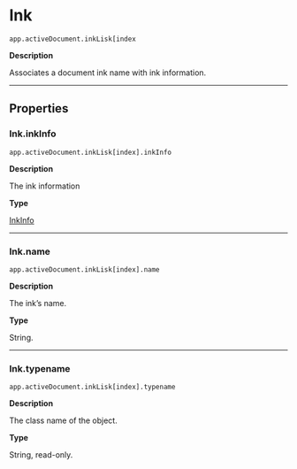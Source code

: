 <a id="jsobjref-ink"></a>

# Ink

`app.activeDocument.inkLisk[index`

**Description**

Associates a document ink name with ink information.

---

## Properties

<a id="jsobjref-ink-inkinfo"></a>

### Ink.inkInfo

`app.activeDocument.inkLisk[index].inkInfo`

**Description**

The ink information

**Type**

[InkInfo](InkInfo.md#jsobjref-inkinfo)

---

<a id="jsobjref-ink-name"></a>

### Ink.name

`app.activeDocument.inkLisk[index].name`

**Description**

The ink’s name.

**Type**

String.

---

<a id="jsobjref-ink-typename"></a>

### Ink.typename

`app.activeDocument.inkLisk[index].typename`

**Description**

The class name of the object.

**Type**

String, read-only.
